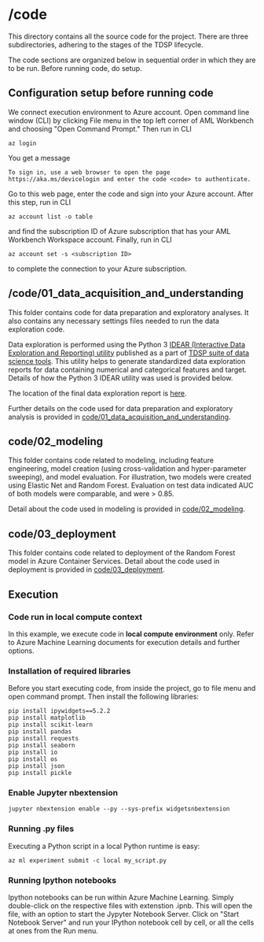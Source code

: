 # /code

This directory contains all the source code for the project. There are three subdirectories, adhering to the stages of the TDSP lifecycle.

The code sections are organized below in sequential order in which they are to be run. Before running code, do setup.

## Configuration setup before running code
We connect execution environment to Azure account. Open command line window (CLI) by clicking File menu in the top left corner of AML Workbench and choosing "Open Command Prompt." Then run in CLI

    az login

You get a message

    To sign in, use a web browser to open the page https://aka.ms/devicelogin and enter the code <code> to authenticate.

Go to this web page, enter the code and sign into your Azure account. After this step, run in CLI

    az account list -o table

and find the subscription ID of Azure subscription that has your AML Workbench Workspace account. Finally, run in CLI

    az account set -s <subscription ID>

to complete the connection to your Azure subscription.



## /code/01\_data\_acquisition\_and\_understanding
This folder contains code for data preparation and exploratory analyses. It also contains any necessary settings files needed to run the data exploration code. 

Data exploration is performed using the Python 3 [IDEAR (Interactive Data Exploration and Reporting) utility](https://github.com/Azure/Azure-TDSP-Utilities/tree/master/DataScienceUtilities/DataReport-Utils/Python) published as a part of [TDSP suite of data science tools](https://github.com/Azure/Azure-TDSP-Utilities). This utility helps to generate standardized data exploration reports for data containing numerical and categorical features and target. Details of how the Python 3 IDEAR utility was used is provided below. 

The location of the final data exploration report is [here](https://github.com/Azure/MachineLearningSamples-TDSPUCIAdultIncome/tree/master/Docs/DeliveralbeDocs).


Further details on the code used for data preparation and exploratory analysis is provided in [code/01\_data\_acquisition\_and\_understanding](https://github.com/Azure/MachineLearningSamples-TDSPUCIAdultIncome/tree/master/code/01\_data\_acquisition\_and\_understanding).  


## code/02_modeling
This folder contains code related to modeling, including feature engineering, model creation (using cross-validation and hyper-parameter sweeping), and model evaluation. For illustration, two models were created using Elastic Net and Random Forest. Evaluation on test data indicated AUC of both models were comparable, and were > 0.85. 

Detail about the code used in modeling is provided in [code/02_modeling](https://github.com/Azure/MachineLearningSamples-TDSPUCIAdultIncome/tree/master/code/02_modeling).

## code/03_deployment
This folder contains code related to deployment of the Random Forest model in Azure Container Services. Detail about the code used in deployment is provided in [code/03_deployment](https://github.com/Azure/MachineLearningSamples-TDSPUCIAdultIncome/tree/master/code/03_deployment).

## Execution
### Code run in local compute context
In this example, we execute code in **local compute environment** only. Refer to Azure Machine Learning documents for execution details and further options.

### Installation of required libraries
Before you start executing code, from inside the project, go to file menu and open command prompt. Then install the following libraries:

    pip install ipywidgets==5.2.2
    pip install matplotlib
    pip install scikit-learn
    pip install pandas
    pip install requests
    pip install seaborn
    pip install io
    pip install os
    pip install json
    pip install pickle

### Enable Jupyter nbextension
    jupyter nbextension enable --py --sys-prefix widgetsnbextension

### Running .py files
Executing a Python script in a local Python runtime is easy:

    az ml experiment submit -c local my_script.py

###  Running Ipython notebooks
Ipython notebooks can be run within Azure Machine Learning. Simply double-click on the respective files with extenstion .ipnb. This will open the file, with an option to start the Jypyter Notebook Server. Click on "Start Notebook Server" and run your IPython notebook cell by cell, or all the cells at ones from the Run menu.
